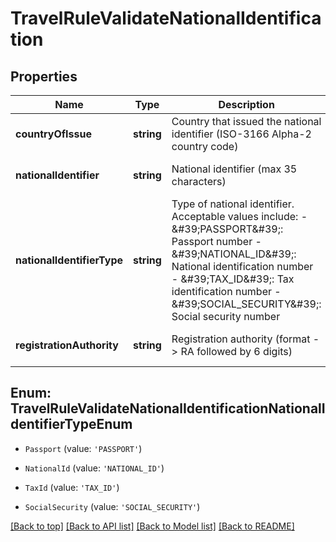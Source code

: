 # TravelRuleValidateNationalIdentification

## Properties

|Name | Type | Description | Notes|
|------------ | ------------- | ------------- | -------------|
|**countryOfIssue** | **string** | Country that issued the national identifier (ISO-3166 Alpha-2 country code) | [optional] [default to undefined]|
|**nationalIdentifier** | **string** | National identifier (max 35 characters) | [optional] [default to undefined]|
|**nationalIdentifierType** | **string** | Type of national identifier. Acceptable values include: - \&#39;PASSPORT\&#39;: Passport number - \&#39;NATIONAL_ID\&#39;: National identification number - \&#39;TAX_ID\&#39;: Tax identification number - \&#39;SOCIAL_SECURITY\&#39;: Social security number | [optional] [default to undefined]|
|**registrationAuthority** | **string** | Registration authority (format -&gt; RA followed by 6 digits) | [optional] [default to undefined]|


## Enum: TravelRuleValidateNationalIdentificationNationalIdentifierTypeEnum


* `Passport` (value: `'PASSPORT'`)

* `NationalId` (value: `'NATIONAL_ID'`)

* `TaxId` (value: `'TAX_ID'`)

* `SocialSecurity` (value: `'SOCIAL_SECURITY'`)





[[Back to top]](#) [[Back to API list]](../../README.md#documentation-for-api-endpoints) [[Back to Model list]](../../README.md#documentation-for-models) [[Back to README]](../../README.md)
